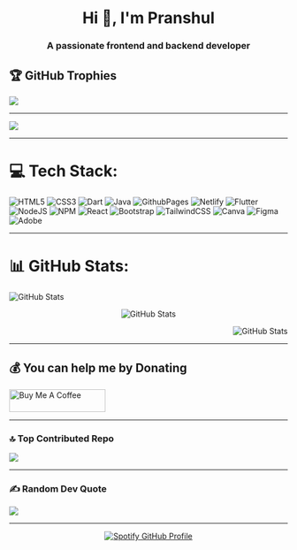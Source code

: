<h1 align="center">Hi 👋, I'm Pranshul</h1>
<h3 align="center">A passionate frontend and backend developer</h3>



## 🏆 GitHub Trophies
![](https://github-profile-trophy.vercel.app/?username=PranshulGG&theme=radical&no-frame=true&no-bg=false&margin-w=4)

---
[![](https://visitcount.itsvg.in/api?id=PranshulGG&icon=0&color=7)](https://visitcount.itsvg.in)

---
# 💻 Tech Stack:
![HTML5](https://img.shields.io/badge/html5-%23E34F26.svg?style=for-the-badge&logo=html5&logoColor=white) ![CSS3](https://img.shields.io/badge/css3-%231572B6.svg?style=for-the-badge&logo=css3&logoColor=white) ![Dart](https://img.shields.io/badge/dart-%230175C2.svg?style=for-the-badge&logo=dart&logoColor=white) ![Java](https://img.shields.io/badge/java-%23ED8B00.svg?style=for-the-badge&logo=openjdk&logoColor=white) ![GithubPages](https://img.shields.io/badge/github%20pages-121013?style=for-the-badge&logo=github&logoColor=white) ![Netlify](https://img.shields.io/badge/netlify-%23000000.svg?style=for-the-badge&logo=netlify&logoColor=#00C7B7) ![Flutter](https://img.shields.io/badge/Flutter-%2302569B.svg?style=for-the-badge&logo=Flutter&logoColor=white) ![NodeJS](https://img.shields.io/badge/node.js-6DA55F?style=for-the-badge&logo=node.js&logoColor=white) ![NPM](https://img.shields.io/badge/NPM-%23CB3837.svg?style=for-the-badge&logo=npm&logoColor=white) ![React](https://img.shields.io/badge/react-%2320232a.svg?style=for-the-badge&logo=react&logoColor=%2361DAFB) ![Bootstrap](https://img.shields.io/badge/bootstrap-%238511FA.svg?style=for-the-badge&logo=bootstrap&logoColor=white) ![TailwindCSS](https://img.shields.io/badge/tailwindcss-%2338B2AC.svg?style=for-the-badge&logo=tailwind-css&logoColor=white) ![Canva](https://img.shields.io/badge/Canva-%2300C4CC.svg?style=for-the-badge&logo=Canva&logoColor=white) ![Figma](https://img.shields.io/badge/figma-%23F24E1E.svg?style=for-the-badge&logo=figma&logoColor=white) ![Adobe](https://img.shields.io/badge/adobe-%23FF0000.svg?style=for-the-badge&logo=adobe&logoColor=white)

---
# 📊 GitHub Stats:

<p align="left">
  <img src="https://github-readme-stats.vercel.app/api?username=PranshulGG&theme=radical&hide_border=false&include_all_commits=false&count_private=false" alt="GitHub Stats">
</p>
<p align="center">
  <img src="https://github-readme-streak-stats.herokuapp.com/?user=PranshulGG&theme=radical&hide_border=false" alt="GitHub Stats">
</p>
<p align="right">
  <img src="https://github-readme-stats.vercel.app/api/top-langs/?username=PranshulGG&theme=radical&hide_border=false&include_all_commits=false&count_private=false&layout=compact" alt="GitHub Stats">
</p>


---
  ## 💰 You can help me by Donating
<a href="https://buymeacoffee.com/pranshulgg" target="_blank"><img src="https://cdn.buymeacoffee.com/buttons/default-orange.png" alt="Buy Me A Coffee" height="41" width="174"></a>

---
### 🔝 Top Contributed Repo
![](https://github-contributor-stats.vercel.app/api?username=PranshulGG&limit=5&theme=radical&combine_all_yearly_contributions=true)

---
### ✍️ Random Dev Quote
![](https://quotes-github-readme.vercel.app/api?type=horizontal&theme=radical)

---

<div align="center">
  <a href="https://github.com/kittinan/spotify-github-profile">
    <img src="https://spotify-github-profile.kittinanx.com/api/view?uid=312wvuwnyfflfttius543l7xf4qm&cover_image=true&theme=default&show_offline=false&background_color=27272b&interchange=false&bar_color=53b14f&bar_color_cover=true" alt="Spotify GitHub Profile"/>
  </a>
</div>



  
<!-- Proudly created with GPRM ( https://gprm.itsvg.in ) -->
